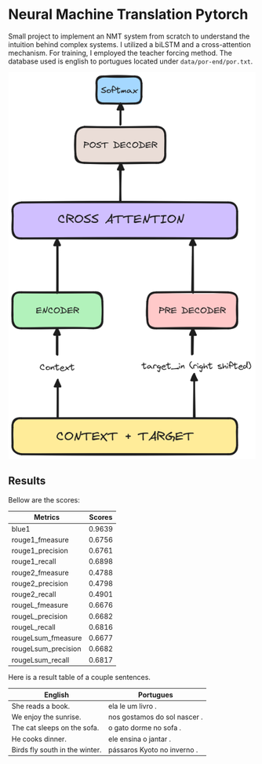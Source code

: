 # Neural Machine Translation Pytorch

Small project to implement an NMT system from scratch to understand the intuition behind complex systems. I utilized a biLSTM and a cross-attention mechanism. For training, I employed the teacher forcing method. The database used is english to portugues located under `data/por-end/por.txt`.

![alt text](data/model.png)

## Results

Bellow are the scores:

| Metrics | Scores |
| --- | ----------- |
| blue1 | 0.9639 |
| rouge1_fmeasure | 0.6756 |
| rouge1_precision | 0.6761 |
| rouge1_recall | 0.6898 |
| rouge2_fmeasure | 0.4788 |
| rouge2_precision |0.4798 |
| rouge2_recall | 0.4901 |
| rougeL_fmeasure | 0.6676 |
| rougeL_precision | 0.6682 |
| rougeL_recall | 0.6816 |
| rougeLsum_fmeasure |0.6677 |
| rougeLsum_precision | 0.6682 |
| rougeLsum_recall | 0.6817 |


Here is a result table of a couple sentences. 

| English | Portugues |
| --- | ----------- |
| She reads a book. | ela le um livro . |
| We enjoy the sunrise. | nos gostamos do sol nascer . |
| The cat sleeps on the sofa. | o gato dorme no sofa . |
| He cooks dinner. | ele ensina o jantar . |
| Birds fly south in the winter. | pássaros Kyoto no inverno . |